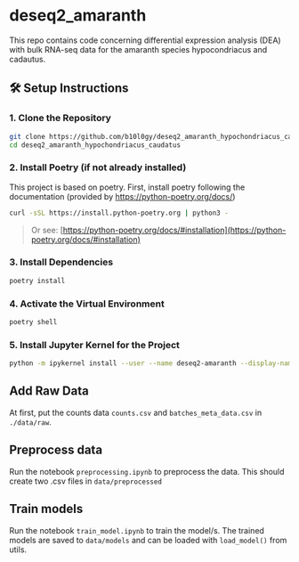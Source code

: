 # deseq2_amaranth
This repo contains code concerning differential expression analysis (DEA) with bulk RNA-seq data for the amaranth species hypocondriacus and cadautus.

## 🛠 Setup Instructions

### 1. Clone the Repository

```bash
git clone https://github.com/b10l0gy/deseq2_amaranth_hypochondriacus_caudatus
cd deseq2_amaranth_hypochondriacus_caudatus
```

### 2. Install Poetry (if not already installed)
This project is based on poetry.
First, install poetry following the documentation (provided by https://python-poetry.org/docs/)

```bash
curl -sSL https://install.python-poetry.org | python3 -
```

> Or see: [https://python-poetry.org/docs/#installation](https://python-poetry.org/docs/#installation)

### 3. Install Dependencies

```bash
poetry install
```

### 4. Activate the Virtual Environment

```bash
poetry shell
```

### 5. Install Jupyter Kernel for the Project

```bash
python -m ipykernel install --user --name deseq2-amaranth --display-name "Deseq2 Amaranth"
```

## Add Raw Data
At first, put the counts data ``counts.csv`` and ``batches_meta_data.csv`` in ``./data/raw``.

## Preprocess data
Run the notebook ``preprocessing.ipynb`` to preprocess the data.
This should create two .csv files in ``data/preprocessed``

## Train models
Run the notebook ``train_model.ipynb`` to train the model/s.
The trained models are saved to ``data/models`` and can be loaded with ``load_model()`` from utils.


